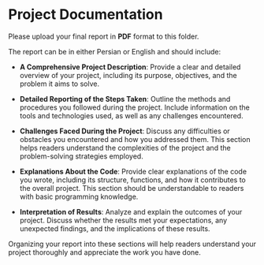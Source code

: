 # Project Documentation

Please upload your final report in **PDF** format to this folder.

The report can be in either Persian or English and should include:

- **A Comprehensive Project Description**: Provide a clear and detailed overview of your project, including its purpose, objectives, and the problem it aims to solve.

- **Detailed Reporting of the Steps Taken**: Outline the methods and procedures you followed during the project. Include information on the tools and technologies used, as well as any challenges encountered.

- **Challenges Faced During the Project**: Discuss any difficulties or obstacles you encountered and how you addressed them. This section helps readers understand the complexities of the project and the problem-solving strategies employed.

- **Explanations About the Code**: Provide clear explanations of the code you wrote, including its structure, functions, and how it contributes to the overall project. This section should be understandable to readers with basic programming knowledge.

- **Interpretation of Results**: Analyze and explain the outcomes of your project. Discuss whether the results met your expectations, any unexpected findings, and the implications of these results.

Organizing your report into these sections will help readers understand your project thoroughly and appreciate the work you have done.
